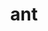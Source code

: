 ---
title: "ant"
layout: cache
categories: [package, develop]
meta: {"versions": ["1.10.13"], "compilers": ["cce@=15.0.1"], "oss": ["rhel8"], "platforms": ["linux"], "targets": ["zen4"], "stacks": ["e4s-cray-rhel", "root"], "num_specs": 1, "num_specs_by_stack": {"e4s-cray-rhel": 1, "root": 1}}
spec_details: [{"hash": "jurz7ztxwxjvgy7vh64tlbvocd5ezn2y", "compiler": "cce@=15.0.1", "versions": ["1.10.13"], "os": "rhel8", "platform": "linux", "target": "zen4", "variants": ["build_system=generic"], "stacks": ["e4s-cray-rhel", "root"], "size": "-", "tarball": "https://binaries.spack.io/develop/build_cache/linux-rhel8-zen4/cce-15.0.1/ant-1.10.13/linux-rhel8-zen4-cce-15.0.1-ant-1.10.13-jurz7ztxwxjvgy7vh64tlbvocd5ezn2y.spack"}]
---